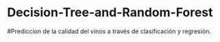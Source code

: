 # Decision-Tree-and-Random-Forest

#Prediccion de la calidad del vinos a través de clasificación y regresión. 
